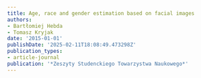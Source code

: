 ```yaml
---
title: Age, race and gender estimation based on facial images
authors:
- Bartłomiej Hebda
- Tomasz Kryjak
date: '2015-01-01'
publishDate: '2025-02-11T18:08:49.473298Z'
publication_types:
- article-journal
publication: '*Zeszyty Studenckiego Towarzystwa Naukowego*'
---
```

